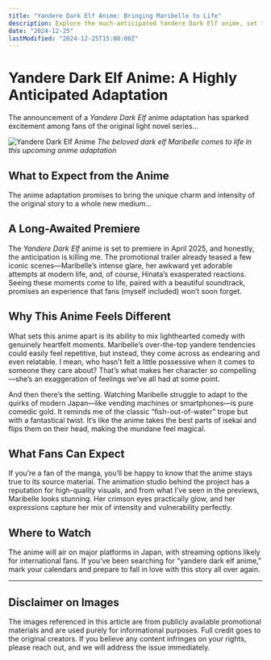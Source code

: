 ```yaml
---
title: "Yandere Dark Elf Anime: Bringing Maribelle to Life"
description: Explore the much-anticipated Yandere Dark Elf anime, set to premiere in April 2025, as it brings the beloved characters Maribelle and Hinata to vivid life.
date: "2024-12-25"
lastModified: "2024-12-25T15:00:00Z"
---
```


# Yandere Dark Elf Anime: A Highly Anticipated Adaptation

The announcement of a *Yandere Dark Elf* anime adaptation has sparked excitement among fans of the original light novel series...

![Yandere Dark Elf Anime](/pic/yanderedarkelfanime.png "Yandere Dark Elf - Coming Soon to Animation")
*The beloved dark elf Maribelle comes to life in this upcoming anime adaptation*

## What to Expect from the Anime

The anime adaptation promises to bring the unique charm and intensity of the original story to a whole new medium...

## A Long-Awaited Premiere

The *Yandere Dark Elf* anime is set to premiere in April 2025, and honestly, the anticipation is killing me. The promotional trailer already teased a few iconic scenes—Maribelle’s intense glare, her awkward yet adorable attempts at modern life, and, of course, Hinata’s exasperated reactions. Seeing these moments come to life, paired with a beautiful soundtrack, promises an experience that fans (myself included) won’t soon forget.

## Why This Anime Feels Different

What sets this anime apart is its ability to mix lighthearted comedy with genuinely heartfelt moments. Maribelle’s over-the-top yandere tendencies could easily feel repetitive, but instead, they come across as endearing and even relatable. I mean, who hasn’t felt a little possessive when it comes to someone they care about? That’s what makes her character so compelling—she’s an exaggeration of feelings we’ve all had at some point.

And then there’s the setting. Watching Maribelle struggle to adapt to the quirks of modern Japan—like vending machines or smartphones—is pure comedic gold. It reminds me of the classic “fish-out-of-water” trope but with a fantastical twist. It’s like the anime takes the best parts of isekai and flips them on their head, making the mundane feel magical.

## What Fans Can Expect

If you’re a fan of the manga, you’ll be happy to know that the anime stays true to its source material. The animation studio behind the project has a reputation for high-quality visuals, and from what I’ve seen in the previews, Maribelle looks stunning. Her crimson eyes practically glow, and her expressions capture her mix of intensity and vulnerability perfectly.

## Where to Watch

The anime will air on major platforms in Japan, with streaming options likely for international fans. If you’ve been searching for “yandere dark elf anime,” mark your calendars and prepare to fall in love with this story all over again.

---

## Disclaimer on Images

The images referenced in this article are from publicly available promotional materials and are used purely for informational purposes. Full credit goes to the original creators. If you believe any content infringes on your rights, please reach out, and we will address the issue immediately.
